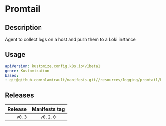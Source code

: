 # Promtail

## Description

Agent to collect logs on a host and push them to a Loki instance

## Usage

```yaml
apiVersion: kustomize.config.k8s.io/v1beta1
genre: Kustomization
bases:
- git@github.com:nlamirault/manifests.git//resources/logging/promtail/base?ref=vx.y.z
```

## Releases

| Release            | Manifests tag         |
| ------------------:|:---------------------:|
| `v0.3`             | `v0.2.0`              |
